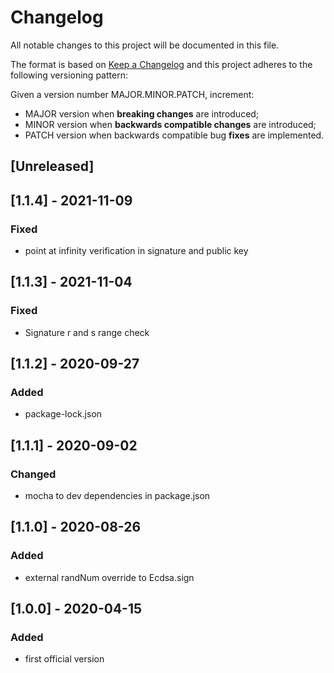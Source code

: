 # Changelog

All notable changes to this project will be documented in this file.

The format is based on [Keep a Changelog](https://keepachangelog.com/en/1.0.0/)
and this project adheres to the following versioning pattern:

Given a version number MAJOR.MINOR.PATCH, increment:

- MAJOR version when **breaking changes** are introduced;
- MINOR version when **backwards compatible changes** are introduced;
- PATCH version when backwards compatible bug **fixes** are implemented.


## [Unreleased]

## [1.1.4] - 2021-11-09
### Fixed
- point at infinity verification in signature and public key

## [1.1.3] - 2021-11-04
### Fixed
- Signature r and s range check

## [1.1.2] - 2020-09-27
### Added
- package-lock.json

## [1.1.1] - 2020-09-02
### Changed
- mocha to dev dependencies in package.json

## [1.1.0] - 2020-08-26
### Added
- external randNum override to Ecdsa.sign

## [1.0.0] - 2020-04-15
### Added
- first official version
